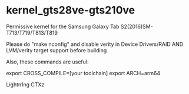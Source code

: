 # kernel_gts28ve-gts210ve
Permissive kernel for the Samsung Galaxy Tab S2(2016)SM-T713/T719/T813/T819

Please do "make nconfig" and disable verity in Device Drivers/RAID AND LVM/verity target support
before building

Also, these commands are useful:

export CROSS_COMPILE=[your toolchain]
export ARCH=arm64

Lightn1ng
CTXz
